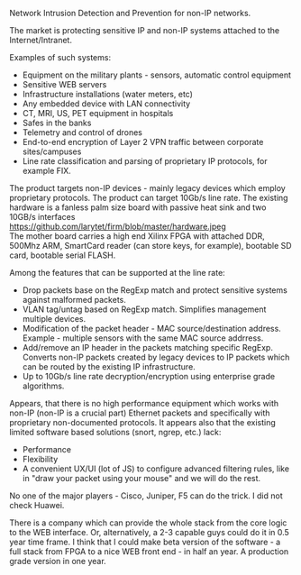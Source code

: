 Network Intrusion Detection and Prevention for non-IP networks.


The market is protecting sensitive IP and non-IP systems attached to the Internet/Intranet.

Examples of such systems:
* Equipment on the military plants - sensors, automatic control equipment 
* Sensitive WEB servers
* Infrastructure installations (water meters, etc)
* Any embedded device with LAN connectivity
* CT, MRI, US, PET equipment in hospitals
* Safes in the banks
* Telemetry and control of drones
* End-to-end encryption of Layer 2 VPN traffic between corporate sites/campuses 
* Line rate classification and parsing of proprietary IP protocols, for example FIX.

The product targets non-IP devices - mainly legacy devices which employ proprietary protocols. The product can target 10Gb/s line rate. The existing hardware is a fanless palm size board with passive heat sink and two 10GB/s interfaces https://github.com/larytet/firm/blob/master/hardware.jpeg   
The mother board carries a high end Xilinx FPGA with attached DDR, 500Mhz ARM, SmartCard reader (can store keys, for example), bootable SD card, bootable serial FLASH.

Among the features that can be supported at the line rate:

* Drop packets base on the RegExp match and protect sensitive systems against malformed packets. 
* VLAN tag/untag based on RegExp match. Simplifies management multiple devices.
* Modification of the packet header - MAC source/destination address. Example - multiple sensors with the same MAC source addrress. 
* Add/remove an IP header in the packets matching specific RegExp. Converts non-IP packets created by legacy devices to IP packets which can be routed by the existing IP infrastructure.
* Up to 10Gb/s line rate decryption/encryption using enterprise grade algorithms. 

Appears, that there is no high performance equipment which works with non-IP (non-IP is a 
crucial part) Ethernet packets and specifically with proprietary non-documented protocols. It appears also that the 
existing limited software based solutions (snort, ngrep, etc.) lack:
*  Performance
*  Flexibility
*  A convenient UX/UI (lot of JS) to configure advanced filtering rules, like in 
"draw your packet using your mouse" and we will do the rest.

No one of the major players - Cisco, Juniper, F5 can do the trick. I did not check Huawei.

There is a company which can provide the whole stack from the core logic to the WEB interface. 
Or, alternatively, a 2-3 capable guys could do it in 0.5 year time frame. 
I think that I could make beta version of the software - a full stack from FPGA to a nice 
WEB front end - in half an year. A production grade version in one year.
